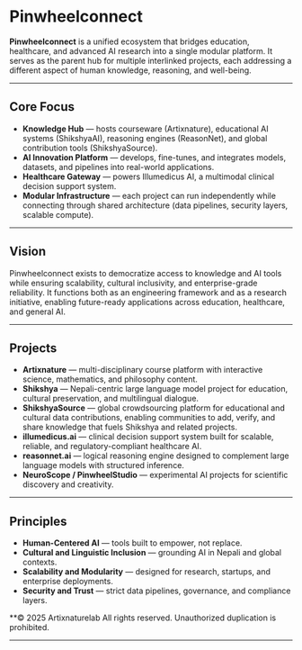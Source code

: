 
# Pinwheelconnect 

**Pinwheelconnect** is a unified ecosystem that bridges education, healthcare, and advanced AI research into a single modular platform. It serves as the parent hub for multiple interlinked projects, each addressing a different aspect of human knowledge, reasoning, and well-being.

---

## Core Focus

- **Knowledge Hub** — hosts courseware (Artixnature), educational AI systems (ShikshyaAI), reasoning engines (ReasonNet), and global contribution tools (ShikshyaSource).  
- **AI Innovation Platform** — develops, fine-tunes, and integrates models, datasets, and pipelines into real-world applications.  
- **Healthcare Gateway** — powers Illumedicus AI, a multimodal clinical decision support system.  
- **Modular Infrastructure** — each project can run independently while connecting through shared architecture (data pipelines, security layers, scalable compute).  

---

## Vision

Pinwheelconnect exists to democratize access to knowledge and AI tools while ensuring scalability, cultural inclusivity, and enterprise-grade reliability. It functions both as an engineering framework and as a research initiative, enabling future-ready applications across education, healthcare, and general AI.

---

## Projects

- **Artixnature** — multi-disciplinary course platform with interactive science, mathematics, and philosophy content.  
- **Shikshya** — Nepali-centric large language model project for education, cultural preservation, and multilingual dialogue.  
- **ShikshyaSource** — global crowdsourcing platform for educational and cultural data contributions, enabling communities to add, verify, and share knowledge that fuels Shikshya and related projects.  
- **illumedicus.ai** — clinical decision support system built for scalable, reliable, and regulatory-compliant healthcare AI.  
- **reasonnet.ai** — logical reasoning engine designed to complement large language models with structured inference.  
- **NeuroScope / PinwheelStudio** — experimental AI projects for scientific discovery and creativity.  

---

## Principles

- **Human-Centered AI** — tools built to empower, not replace.  
- **Cultural and Linguistic Inclusion** — grounding AI in Nepali and global contexts.  
- **Scalability and Modularity** — designed for research, startups, and enterprise deployments.  
- **Security and Trust** — strict data pipelines, governance, and compliance layers.  

**© 2025 Artixnaturelab
All rights reserved. Unauthorized duplication is prohibited.

---
